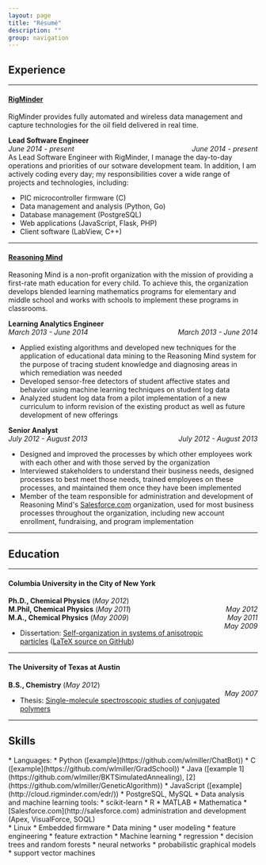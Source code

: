 ```yaml
---
layout: page
title: "Résumé"
description: ""
group: navigation
---
```


## Experience

---

#### [RigMinder](http://rigminder.com)
RigMinder provides fully automated and wireless data management and capture technologies for the oil field delivered in real time.

<div class="col-sm-8 col-xs-12"><b>Lead Software Engineer</b></div>
<div class="col-sm-4 col-xs-12">
	<div style="float:right" class="hidden-xs"><em>June 2014 - present</em></div>
	<div class="visible-xs"><em>June 2014 - present</em></div>
</div>
<div class="col-xs-12">As Lead Software Engineer with RigMinder, I manage the day-to-day operations and priorities of our sotware development team.  In addition, I am actively coding every day; my responsibilities cover a wide range of projects and technologies, including:</div> 
<div class="col-xs-12">
	<ul>
		<li> PIC microcontroller firmware (C)</li>
		<li> Data management and analysis (Python, Go)</li>
		<li> Database management (PostgreSQL)</li>
		<li> Web applications (JavaScript, Flask, PHP)</li>
		<li> Client software (LabView, C++)</li>
</ul>
</div>

---

#### [Reasoning Mind](http://reasoningmind.org)
Reasoning Mind is a non-profit organization with the mission of providing a first-rate math education for every child. To achieve this, the organization develops blended learning mathematics programs for elementary and middle school and works with schools to implement these programs in classrooms.

<div class="col-sm-8 col-xs-12"><b>Learning Analytics Engineer</b></div>
<div class="col-sm-4 col-xs-12">
	<div style="float:right" class="hidden-xs"><em>March 2013 - June 2014</em></div>
	<div class="visible-xs"><em>March 2013 - June 2014</em></div>
</div>
<div class="col-xs-12">
	<ul>
		<li> Applied existing algorithms and developed new techniques for the application of educational data mining to the Reasoning Mind system for the purpose of tracing student knowledge and diagnosing areas in which remediation was needed</li>
		<li> Developed sensor-free detectors of student affective states and behavior using machine learning techniques on student log data</li>
		<li> Analyzed student log data from a pilot implementation of a new curriculum to inform revision of the existing product as well as future development of new offerings</li>
	</ul>
</div>

<div class="col-sm-8 col-xs-12"><b>Senior Analyst</b></div>
<div class="col-sm-4 col-xs-12">
	<div style="float:right" class="hidden-xs"><em>July 2012 - August 2013</em></div>
	<div class="visible-xs"><em>July 2012 - August 2013</em></div>
</div>
<div class="col-xs-12">
	<ul>
		<li> Designed and improved the processes by which other employees work with each other and with those served by the organization</li>
		<li> Interviewed stakeholders to understand their business needs, designed processes to best meet those needs, trained employees on these processes, and maintained them once they have been implemented</li>
		<li> Member of the team responsible for administration and development of Reasoning Mind's <a href="http://salesforce.com">Salesforce.com</a> organization, used for most business processes throughout the organization, including new account enrollment, fundraising, and program implementation</li>
	</ul>
</div>

---

## Education

---

#### Columbia University in the City of New York
<div class="col-sm-8 col-xs-12"><b>Ph.D., Chemical Physics</b><span class="visible-xs-inline"> (<em>May 2012</em>)</span></div>
<div class="col-sm-4 hidden-xs"><div style="float:right"><em>May 2012</em></div></div>
<div class="col-sm-8 col-xs-12"><b>M.Phil, Chemical Physics</b><span class="visible-xs-inline"> (<em>May 2011</em>)</span></div>
<div class="col-sm-4 hidden-xs"><div style="float:right"><em>May 2011</em></div></div>
<div class="col-sm-8 col-xs-12"><b>M.A., Chemical Physics</b><span class="visible-xs-inline"> (<em>May 2009</em>)</span></div>
<div class="col-sm-4 hidden-xs"><div style="float:right"><em>May 2009</em></div></div>
<div class="col-xs-12">
	<ul><li>Dissertation: <a href="https://github.com/wlmiller/thesis/blob/master/main.pdf?raw=true">Self-organization in systems of anisotropic particles</a> (<a href="https://github.com/wlmiller/thesis">LaTeX source on GitHub</a>)</li></ul>
</div>

---

#### The University of Texas at Austin
<div class="col-sm-8 col-xs-12"><b>B.S., Chemistry</b><span class="visible-xs-inline"> (<em>May 2012</em>)</span></div>
<div class="col-sm-4 hidden-xs"><div style="float:right"><em>May 2007</em></div></div>
<div class="col-xs-12">
<ul><li> Thesis: <a href="{{ site.url }}/assets/WLMiller-UTthesis.pdf">Single-molecule spectroscopic studies of conjugated polymers</a></li></ul>

---

## Skills
<div class="col-md-6 cols-xs-12" markdown="1">
* Languages:
	* Python ([example](https://github.com/wlmiller/ChatBot))
	* C ([example](https://github.com/wlmiller/GradSchool))
	* Java ([example 1](https://github.com/wlmiller/BKTSimulatedAnnealing), [2](https://github.com/wlmiller/GeneticAlgorithm))
	* JavaScript ([example](http://cloud.rigminder.com/edr/))
	* PostgreSQL, MySQL
* Data analysis and machine learning tools:
	* scikit-learn
	* R
	* MATLAB
	* Mathematica
* [Salesforce.com](http://salesforce.com) administration and development (Apex, VisualForce, SOQL)
</div>
<div class="col-md-6 cols-xs-12" markdown="1">
* Linux
* Embedded firmware
* Data mining
	* user modeling
	* feature engineering
    * feature extraction
* Machine learning
    * regression
    * decision trees and random forests
    * neural networks
    * probabilistic graphical models
    * support vector machines
</div>
